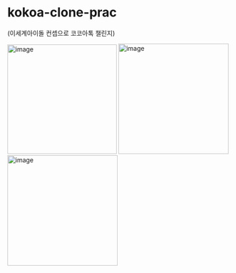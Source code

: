 # kokoa-clone-prac
(이세계아이돌 컨셉으로 코코아톡 챌린지)

<img width="245" alt="image" src="https://user-images.githubusercontent.com/117073214/210386535-a26fbce0-6390-4c52-af61-ec7c155f114b.png">
<img width="247" alt="image" src="https://user-images.githubusercontent.com/117073214/210386790-c2f47a74-2644-4a0c-94e2-e612ef2d771a.png">
<img width="247" alt="image" src="https://user-images.githubusercontent.com/117073214/210387881-1e04690a-f0a8-46bd-ae69-b43e7cab173a.png">


